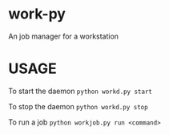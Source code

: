 work-py
=======
An job manager for a workstation

USAGE
===
To start the daemon
```python workd.py start```

To stop the daemon
```python workd.py stop```

To run a job
```python workjob.py run <command>```
